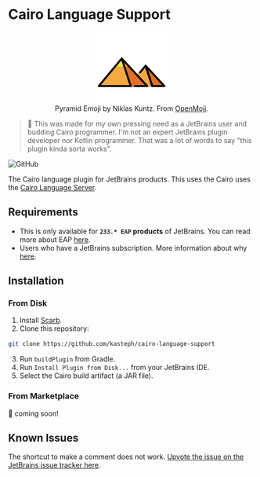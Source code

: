 # Cairo Language Support

<div align="center">
<figure>
<img src="./src/main/resources/icons/cairo.svg" />
<figcaption>Pyramid Emoji by Niklas Kuntz. From <a href="https://openmoji.org/library/emoji-E20F/">OpenMoji</a>.</figcaption>
</figure>
</div>

> 🚧 This was made for my own pressing need as a JetBrains user and budding Cairo programmer. I'm not an expert JetBrains plugin developer nor Kotlin programmer. That was a lot of words to say "this plugin kinda sorta works".

![GitHub](https://img.shields.io/github/license/kahondev/cairo-jetbrains)

The Cairo language plugin for JetBrains products. This uses the Cairo uses the [Cairo Language Server](https://github.com/starkware-libs/cairo/blob/main/vscode-cairo/README.md#install-the-cairo-language-server).

## Requirements

- This is only available for **`233.* EAP` products** of JetBrains. You can read more about EAP [here](https://www.jetbrains.com/resources/eap/).
- Users who have a JetBrains subscription. More information about why [here](https://blog.jetbrains.com/platform/2023/07/lsp-for-plugin-developers/).

## Installation

### From Disk

1. Install [Scarb](https://docs.swmansion.com/scarb/download.html#install-via-installation-script).
2. Clone this repository:
```sh
git clone https://github.com/kasteph/cairo-language-support
```
3. Run `buildPlugin` from Gradle.
4. Run `Install Plugin from Disk...` from your JetBrains IDE.
5. Select the Cairo build artifact (a JAR file).

### From Marketplace

🚧 coming soon!

## Known Issues

The shortcut to make a comment does not work.
[Upvote the issue on the JetBrains issue tracker here](https://youtrack.jetbrains.com/issue/IDEA-337134/Provide-API-for-plugin-developers-to-implement-the-Comment-Line-action-without-writing-lexer-parser).